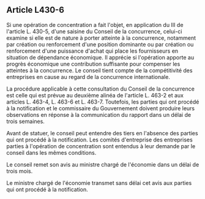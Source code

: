Article L430-6
----
Si une opération de concentration a fait l'objet, en application du III de
l'article L. 430-5, d'une saisine du Conseil de la concurrence, celui-ci examine
si elle est de nature à porter atteinte à la concurrence, notamment par création
ou renforcement d'une position dominante ou par création ou renforcement d'une
puissance d'achat qui place les fournisseurs en situation de dépendance
économique. Il apprécie si l'opération apporte au progrès économique une
contribution suffisante pour compenser les atteintes à la concurrence. Le
conseil tient compte de la compétitivité des entreprises en cause au regard de
la concurrence internationale.

La procédure applicable à cette consultation du Conseil de la concurrence est
celle qui est prévue au deuxième alinéa de l'article L. 463-2 et aux articles L.
463-4, L. 463-6 et L. 463-7. Toutefois, les parties qui ont procédé à la
notification et le commissaire du Gouvernement doivent produire leurs
observations en réponse à la communication du rapport dans un délai de trois
semaines.

Avant de statuer, le conseil peut entendre des tiers en l'absence des parties
qui ont procédé à la notification. Les comités d'entreprise des entreprises
parties à l'opération de concentration sont entendus à leur demande par le
conseil dans les mêmes conditions.

Le conseil remet son avis au ministre chargé de l'économie dans un délai de
trois mois.

Le ministre chargé de l'économie transmet sans délai cet avis aux parties qui
ont procédé à la notification.
